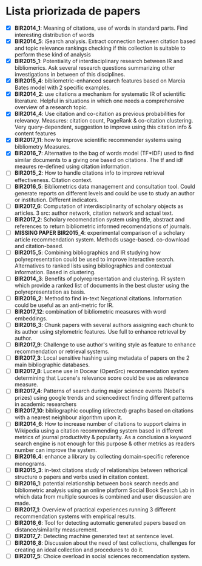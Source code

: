 # Lista priorizada de papers

- [x] **BIR2014_1**: Meaning of citations, use of words in standard parts. Find interesting distribution of words
- [x] **BIR2014_5**: iSearch analysis. Extract connection between citation based and topic relevance rankings checking if this collection is suitable to perform these kind of analysis
- [x] **BIR2015_1**: Potentiality of interdisciplinary research between IR and bibliomerics. Ask several research questions summarizing other investigations in between of this disciplines.
- [x] **BIR2015_4**: bibliometric-enhanced search features based on Marcia Bates model with 2 specific examples.
- [x] **BIR2014_2**: use citations a mechanism for systematic IR of scientific literature. Helpful in situations in which one needs a comprehensive overview of a research topic.
- [x] **BIR2014_4**: Use citation and co-citation as previous probabilities for relevancy. Measures: citation count, PageRank & co-citation clustering. Very query-dependent, suggestion to improve using this citation info & content features
- [x] **BIR2017_11**: how to improve scientific recommender systems using bibliometry Measures.
- [x] **BIR2016_7**: Alternative to the bag of words model (TF*IDF) used to find similar documents to a giving one based on citations. The tf and idf meaures re-defined using citation information.
- [ ] **BIR2015_2**: How to handle citations info to improve retrieval effectiveness. Citation context.
- [ ] **BIR2016_5**: Bibliometrics data management and consultation tool. Could generate reports on different levels and could be use to study an author or institution. Different indicators.
- [ ] **BIR2017_6**: Computation of interdisciplinarity of scholary objects as articles. 3 src: author network, citation network and actual text.
- [ ] **BIR2017_2**: Scholary recomendation system using title, abstract and references to return bibliometric informed recomendations of journals.
- [ ] **MISSING PAPER BIR2015_4**: experimental comparison of a scholary article recommendation system. Methods usage-based. co-download and citation-based.
- [ ] **BIR2015_5**: Combining bibliographics and IR studying how polyrepresentation could be used to improve interactive search. Alternatives to ranked lists using bibliographics and contextual information. Based in clustering.
- [ ] **BIR2014_3**: Benefits of polyrepresentation and clustering. IR system which provide a ranked list of documents in the best cluster using the polyrepresentation as basis.
- [ ] **BIR2016_2**: Method to find in-text Negational citations. Information could be useful as an anti-metric for IR.
- [ ] **BIR2017_12**: combination of bibliometric measures with word embeddings.
- [ ] **BIR2016_3**: Chunk papers with several authors assigning each chunk to its author using stylometric features. Use full to enhance retrieval by author.
- [ ] **BIR2017_9**: Challenge to use author's writing style as feature to enhance recommendation or retrieval systems.
- [ ] **BIR2017_3**: Local sensitive hashing using metadata of papers on the 2 main bibliographic databases.
- [ ] **BIR2017_8**: Lucene use in Docear (OpenSrc) recommendation system determining that Lucene's relevance score could be use as relevance measure.
- [ ] **BIR2017_4**: Patterns of search during major science events (Nobel's prizes) using google trends and sciencedirect finding different patterns in academic researchers
- [ ] **BIR2017_10**: bibliographic coupling (directed) graphs based on citations with a nearest neighbour algorithm upon it.
- [ ] **BIR2014_6**: How to increase number of citations to support claims in Wikipedia using a citation recommending system based in different metrics of journal productivity & popularity. As a conclusion a keyword search engine is not enough for this purpose & other metrics as readers number can improve the system.
- [ ] **BIR2016_4**: enhance a library by collecting domain-specific reference monograms.
- [ ] **BIR2015_3**: in-text citations study of relationships between rethorical structure o papers and verbs used in citation context.
- [ ] **BIR2016_1**: potential relationship between book search needs and bibliometric analysis using an online platform Social Book Search Lab in which data from multiple sources is combined and user discussion are made.
- [ ] **BIR2017_1**: Overview of practical experiences running 3 different recommendation systems with empirical results.
- [ ] **BIR2016_6**: Tool for detecting automatic generated papers based on distance/similarity measurement.
- [ ] **BIR2017_7**: Detecting machine generated text at sentence level.
- [ ] **BIR2016_8**: Discussion about the need of test collections, challenges for creating an ideal collection and procedures to do it.
- [ ] **BIR2017_5**: Choice overload in social sciences recomendation system.
